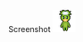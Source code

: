 Screenshot
![ScreenShot](https://raw.githubusercontent.com/SimoneBM/Learning-p5.js/gh-pages/sketch02/p0.png)
